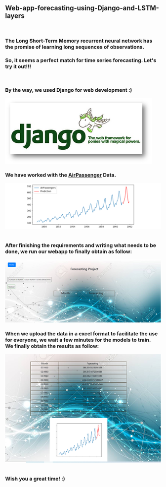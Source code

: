 
<h2>Web-app-forecasting-using-Django-and-LSTM-layers</h2>
<br>
<h3>The Long Short-Term Memory recurrent neural network has the promise of learning long sequences of observations.</h3>
<h3>So, it seems a perfect match for time series forecasting. Let's try it out!!!<br></h3>
<br>
<h3>By the way, we used Django for web development :)</h3>
<img src= "https://github.com/ghaliBenji98/Web-app-for-forecasting-using-Django-and-LSTM-layers/blob/master/django.unicorn.jpg" alt=""  height="x2">
<br>
<h3>We have worked with the <a href="https://github.com/ghaliBenji98/Web-app-for-forecasting-using-Django-and-LSTM-layers/blob/master/AirPassenger.xlsx">AirPassenger</a> Data.</h3>
<img src= "https://github.com/ghaliBenji98/Web-app-for-forecasting-using-Django-and-LSTM-layers/blob/master/image.png" alt=""  height="x2">
<br>
<br>
<h3>After finishing the requirements and writing what needs to be done, we run our webapp to finally obtain as follow:</h3>
<img src= "https://github.com/ghaliBenji98/Web-app-for-forecasting-using-Django-and-LSTM-layers/blob/master/image1.PNG" alt=""  height="x2">
<br>
<h3>When we upload the data in a excel format to facilitate the use for everyone, we wait a few minutes for the models to train.<br> We finally obtain the results as follow:</h3>
<img src= "https://github.com/ghaliBenji98/Web-app-for-forecasting-using-Django-and-LSTM-layers/blob/master/image2.PNG" alt=""  height="x2">
<br>
<br>
<h3>Wish you a great time! :)</h3>


